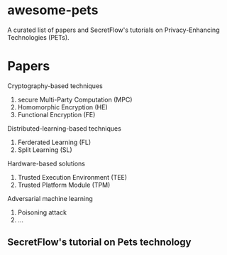 # awesome-pets

A curated list of papers and SecretFlow's tutorials on Privacy-Enhancing Technologies (PETs). 

# Papers

Cryptography-based techniques

1. secure Multi-Party Computation (MPC)
2. Homomorphic Encryption (HE)
3.  Functional Encryption (FE)

Distributed-learning-based techniques

1. Ferderated Learning (FL)
2. Split Learning (SL)

Hardware-based solutions

1. Trusted Execution Environment (TEE)
2. Trusted Platform Module (TPM)

Adversarial machine learning

1. Poisoning attack
2. ...

SecretFlow's tutorial on Pets technology 
-  
